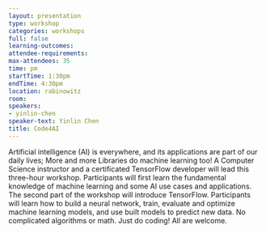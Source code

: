 ```yaml
---
layout: presentation
type: workshop
categories: workshops
full: false
learning-outcomes: 
attendee-requirements: 
max-attendees: 35
time: pm
startTime: 1:30pm
endTime: 4:30pm
location: rabinowitz
room: 
speakers:
- yinlin-chen
speaker-text: Yinlin Chen
title: Code4AI
---
```

Artificial intelligence (AI) is everywhere, and its applications are part of our daily lives; More and more Libraries do machine learning too!  A Computer Science instructor and a certificated TensorFlow developer will lead this three-hour workshop. Participants will first learn the fundamental knowledge of machine learning and some AI use cases and applications. The second part of the workshop will introduce TensorFlow. Participants will learn how to build a neural network, train, evaluate and optimize machine learning models, and use built models to predict new data.  No complicated algorithms or math. Just do coding! All are welcome.

